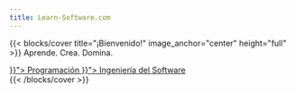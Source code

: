 ```yaml
---
title: Learn-Software.com
---
```


{{< blocks/cover title="¡Bienvenido!" image_anchor="center" height="full" >}}
Aprende. Crea. Domina.
<div class="mx-auto">
	<a class="btn btn-lg btn-warning me-3 mb-4" href="{{< relref "/programming" >}}">
		Programación <i class="fa-solid fa-code ms-2"></i>
	</a>
  <a class="btn btn-lg btn-secondary me-3 mb-4" href="{{< relref "/software-engineering" >}}">
		Ingeniería del Software <i class="fa-solid fa-diagram-project ms-2"></i>
	</a>
</div>
{{< /blocks/cover >}}
